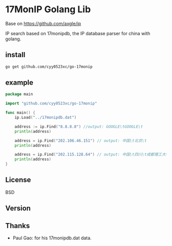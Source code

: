 ﻿17MonIP Golang Lib
======

Base on https://github.com/axgle/ip

IP search based on 17monipdb, the IP database parser for china with golang.


install
--------

```sh
go get github.com/cyy0523xc/go-17monip
```

example
-------

```go
package main

import "github.com/cyy0523xc/go-17monip"

func main() {
    ip.Load("../17monipdb.dat")

    address := ip.Find("8.8.8.8") //output: GOOGLE\tGOOGLE\t
    println(address)

    address = ip.Find("202.106.46.151") // output: 中国\t北京\t
    println(address)

    address = ip.Find("202.115.128.64") // output: 中国\t四川\t成都理工大学
    println(address)
}
```


## License

BSD

## Version

## Thanks

* Paul Gao: for his 17monipdb.dat data.
